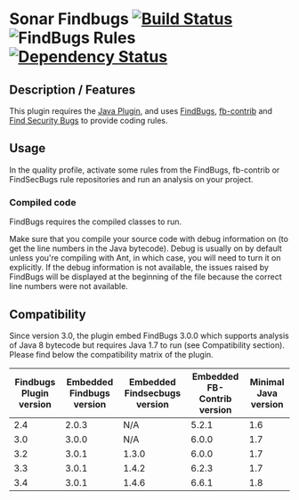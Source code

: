 # Sonar Findbugs [![Build Status](https://travis-ci.org/SonarQubeCommunity/sonar-findbugs.svg?branch=master)](https://travis-ci.org/SonarQubeCommunity/sonar-findbugs) ![FindBugs Rules](https://img.shields.io/badge/FindBugs%20rules-797-brightgreen.svg?maxAge=2592000) [![Dependency Status](https://www.versioneye.com/user/projects/5755ce407757a0003bd4b22d/badge.svg?style=flat)](https://www.versioneye.com/user/projects/5755ce407757a0003bd4b22d)

## Description / Features

This plugin requires the [Java Plugin](http://docs.sonarqube.org/display/PLUG/Java+Plugin), and uses [FindBugs](http://findbugs.sourceforge.net/), [fb-contrib](http://fb-contrib.sourceforge.net/) and [Find Security Bugs](http://h3xstream.github.io/find-sec-bugs/) to provide coding rules.


## Usage

In the quality profile, activate some rules from the FindBugs, fb-contrib or FindSecBugs rule repositories and run an analysis on your project.

### Compiled code

FindBugs requires the compiled classes to run.

Make sure that you compile your source code with debug information on (to get the line numbers in the Java bytecode). Debug is usually on by default unless you're compiling with Ant, in which case, you will need to turn it on explicitly. If the debug information is not available, the issues raised by FindBugs will be displayed at the beginning of the file because the correct line numbers were not available.


## Compatibility 

Since version 3.0, the plugin embed FindBugs 3.0.0 which supports analysis of Java 8 bytecode but requires Java 1.7 to run (see Compatibility section). Please find below the compatibility matrix of the plugin.

Findbugs Plugin version|Embedded Findbugs version|Embedded Findsecbugs version|Embedded FB-Contrib version|Minimal Java version
----|-------|-------|-------|----
2.4 | 2.0.3 | N/A   | 5.2.1 | 1.6
3.0 | 3.0.0 | N/A   | 6.0.0 | 1.7
3.2 | 3.0.1 | 1.3.0 | 6.0.0 | 1.7
3.3 | 3.0.1 | 1.4.2 | 6.2.3 | 1.7
3.4 | 3.0.1 | 1.4.6 | 6.6.1 | 1.8
